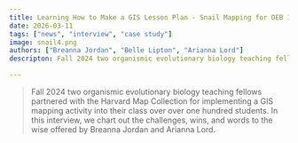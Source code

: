 ```yaml
---
title: Learning How to Make a GIS Lesson Plan - Snail Mapping for OEB 10
date: 2026-03-11
tags: ["news", "interview", "case study"]
image: snail4.png
authors: ["Breanna Jordan", "Belle Lipton", "Arianna Lord"]
descripton: Fall 2024 two organismic evolutionary biology teaching fellows partnered with the Harvard Map Collection for implementing a much-needed GIS mapping activity into their class over over one hundred students. In this interview, we chart out the challenges, wins, and words to the wise offered by Breanna Jordan and Arianna Lord. 

---
```


> Fall 2024 two organismic evolutionary biology teaching fellows partnered with the Harvard Map Collection for implementing a GIS mapping activity into their class over over one hundred students. In this interview, we chart out the challenges, wins, and words to the wise offered by Breanna Jordan and Arianna Lord.